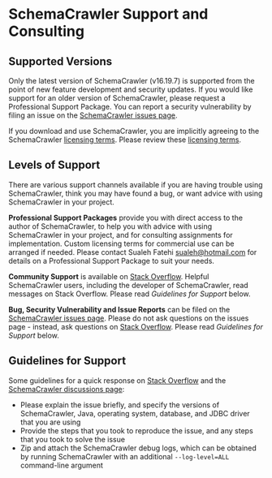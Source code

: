 # SchemaCrawler Support and Consulting

## Supported Versions

Only the latest version of SchemaCrawler (v16.19.7) is supported from the point of new feature development and security updates. 
If you would like support for an older version of SchemaCrawler, please request a Professional Support Package. 
You can report a security vulnerability by filing an issue on the [SchemaCrawler issues page].

If you download and use SchemaCrawler, you are implicitly agreeing to the SchemaCrawler [licensing terms]. Please review
these [licensing terms].


## Levels of Support

There are various support channels available if you are having trouble using SchemaCrawler, think you may have found a bug, or want advice with using SchemaCrawler in your project.

**Professional Support Packages** provide you with direct access to the author of 
SchemaCrawler, to help you with advice with using SchemaCrawler in your project, and for consulting assignments for implementation. 
Custom licensing terms for commercial use can be arranged if needed.
Please contact Sualeh Fatehi <sualeh@hotmail.com> for details on a Professional Support Package to suit your needs.

**Community Support** is available on [Stack Overflow]. Helpful SchemaCrawler users, 
including the developer of SchemaCrawler, read messages on Stack Overflow. Please read *Guidelines for Support* below.

**Bug, Security Vulnerability and Issue Reports** can be filed on the [SchemaCrawler issues page]. 
Please do not ask questions on the issues page - instead, ask questions on 
[Stack Overflow]. Please read *Guidelines for Support* below.



## Guidelines for Support

Some guidelines for a quick response on [Stack Overflow] and the [SchemaCrawler discussions page]:

- Please explain the issue briefly, and specify the versions of SchemaCrawler, Java, 
  operating system, database, and JDBC driver that you are using
- Provide the steps that you took to reproduce the issue, and any steps that you took to 
  solve the issue
- Zip and attach the SchemaCrawler debug logs, which can be obtained by running 
  SchemaCrawler with an additional `--log-level=ALL` command-line argument


[Stack Overflow]: https://stackoverflow.com/search?q=schemacrawler+is%3Aquestion
[SchemaCrawler discussions page]: https://github.com/schemacrawler/SchemaCrawler/discussions
[SchemaCrawler issues page]: https://github.com/schemacrawler/SchemaCrawler/issues
[licensing terms]: license.html
